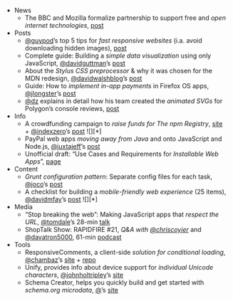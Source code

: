  - News
   - The BBC and Mozilla formalize partnership to support free and *open internet technologies*, [post](https://blog.mozilla.org/blog/2013/11/24/the-bbc-and-mozilla-formalize-partnership-for-web-skills-in-the-uk/)
 - Posts
   - [@guypod]()’s top 5 tips for *fast responsive websites* (i.a. avoid downloading hidden images), [post](http://www.guypo.com/mobile/top-5-tips-for-making-fast-rwd-sites/)
   - Complete guide: Building a *simple data visualization* using only JavaScript, [@davidguttman]()’s [post](http://dry.ly/data-visualization-with-javascript-without-d3)
   - About the *Stylus CSS preprocessor* & why it was chosen for the MDN redesign, [@davidwalshblog]()’s [post](http://blog.teamtreehouse.com/getting-started-stylus)
   - Guide: How to *implement in-app payments* in Firefox OS apps, [@jlongster]()’s [post](https://hacks.mozilla.org/2013/11/implementing-in-app-payments-in-your-firefox-os-app/)
   - [@dz]() explains in detail how his team created the *animated SVGs* for Polygon’s console reviews, [post](http://product.voxmedia.com/post/68085482982/polygon-feature-design-svg-animations-for-fun-and)
 - Info
   - A crowdfunding campaign to *raise funds for The npm Registry*, [site](https://scalenpm.org/) + [@indexzero]()’s [post](http://blog.nodejs.org/2013/11/26/npm-post-mortem/) ![][*]
   - PayPal web apps *moving away from Java* and onto JavaScript and Node.js, [@juxtajeff]()’s [post](https://www.paypal-engineering.com/2013/11/22/node-js-at-paypal/)
   - Unofficial draft: “Use Cases and Requirements for *Installable Web Apps*”, [page](http://w3c-webmob.github.io/installable-webapps/)
 - Content
   - *Grunt configuration pattern*: Separate config files for each task, [@joco]()’s [post](http://tech.kinja.com/handling-500-lines-of-gruntfile-js-1470211529)
   - A checklist for building a *mobile-friendly web experience* (25 items), [@davidmfay]()’s [post](http://www.mobify.com/insights/design-upgrades-to-increase-mobile-revenue/) ![][*]
 - Media
   - “Stop breaking the web”: Making JavaScript apps that *respect the URL*, [@tomdale]()’s 28-min [talk](http://www.youtube.com/watch?v=BQ6at0addi4)
   - ShopTalk Show: RAPIDFIRE #21, *Q&A with [@chriscoyier]()* and [@davatron5000](), 61-min [podcast](http://shoptalkshow.com/episodes/093-rapidfire-21/)
 - Tools
   - ResponsiveComments, a client-side *solution for conditional loading*, [@chambaz]()’s [site](http://responsivecomments.com/) + [repo](https://github.com/chambaz/ResponsiveComments)
   - Unify, provides info about device support for *individual Unicode characters*, [@johnholtripley]()’s [site](http://unicode.johnholtripley.co.uk/)
   - Schema Creator, helps you quickly build and get started with *schema.org microdata*, [@]()’s [site](http://schema-creator.org/)

